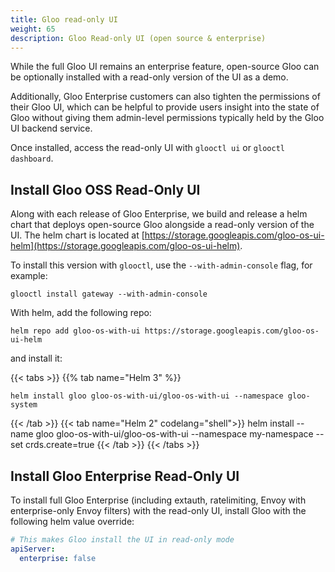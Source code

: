 ```yaml
---
title: Gloo read-only UI
weight: 65
description: Gloo Read-only UI (open source & enterprise)
---
```



While the full Gloo UI remains an enterprise feature, open-source Gloo can be optionally installed with a read-only
version of the UI as a demo.

Additionally, Gloo Enterprise customers can also tighten the permissions of their Gloo UI, which can be helpful to
provide users insight into the state of Gloo without giving them admin-level permissions typically held by the Gloo UI
backend service.

Once installed, access the read-only UI with `glooctl ui` or `glooctl dashboard`.

## Install Gloo OSS Read-Only UI

Along with each release of Gloo Enterprise, we build and release a helm chart that deploys open-source Gloo alongside
a read-only version of the UI. The helm chart is located at [https://storage.googleapis.com/gloo-os-ui-helm](https://storage.googleapis.com/gloo-os-ui-helm).

To install this version with `glooctl`, use the `--with-admin-console` flag, for example:

```shell script
glooctl install gateway --with-admin-console
```

With helm, add the following repo:
```shell script
helm repo add gloo-os-with-ui https://storage.googleapis.com/gloo-os-ui-helm
```

and install it:

{{< tabs >}}
{{% tab name="Helm 3" %}}
```shell script
helm install gloo gloo-os-with-ui/gloo-os-with-ui --namespace gloo-system
```
{{< /tab >}}
{{< tab name="Helm 2" codelang="shell">}}
helm install --name gloo gloo-os-with-ui/gloo-os-with-ui --namespace my-namespace --set crds.create=true
{{< /tab >}}
{{< /tabs >}}


## Install Gloo Enterprise Read-Only UI

To install full Gloo Enterprise (including extauth, ratelimiting, Envoy with enterprise-only Envoy filters) with the
read-only UI, install Gloo with the following helm value override:

```yaml
# This makes Gloo install the UI in read-only mode
apiServer:
  enterprise: false
```